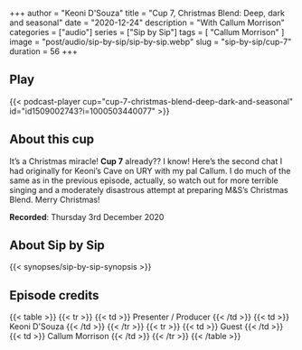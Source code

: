 +++
author = "Keoni D'Souza"
title = "Cup 7, Christmas Blend: Deep, dark and seasonal"
date = "2020-12-24"
description = "With Callum Morrison"
categories = ["audio"]
series = ["Sip by Sip"]
tags = [
    "Callum Morrison"
]
image = "post/audio/sip-by-sip/sip-by-sip.webp"
slug = "sip-by-sip/cup-7"
duration = 56
+++

## Play

{{< podcast-player cup="cup-7-christmas-blend-deep-dark-and-seasonal" id="id1509002743?i=1000503440077" >}}

## About this cup

It’s a Christmas miracle! **Cup 7** already?? I know! Here’s the second chat I had originally for Keoni’s Cave on URY with my pal Callum. I do much of the same as in the previous episode, actually, so watch out for more terrible singing and a moderately disastrous attempt at preparing M&S’s Christmas Blend. Merry Christmas!

**Recorded**: Thursday 3rd December 2020

## About Sip by Sip

{{< synopses/sip-by-sip-synopsis >}}

## Episode credits

{{< table >}}
    {{< tr >}}
        {{< td >}}
            Presenter / Producer
        {{< /td >}}
        {{< td >}}
            Keoni D'Souza
        {{< /td >}}
    {{< /tr >}}
    {{< tr >}}
        {{< td >}}
            Guest
        {{< /td >}}
        {{< td >}}
            Callum Morrison
        {{< /td >}}
    {{< /tr >}}
{{< /table >}}